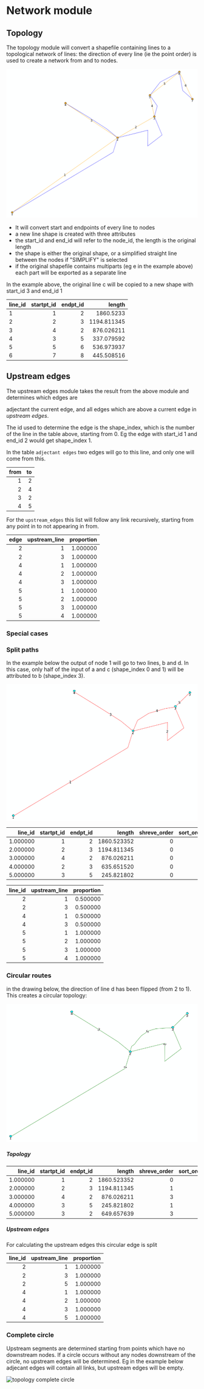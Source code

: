 

# Network module

##  Topology

The topology module will convert a shapefile containing lines to a topological network of lines: the direction of every line (ie the point order) is used to create a network from and to nodes.

![example topology](img/topology.png)

* It will convert start and endpoints of every line to nodes
* a new line shape is created with three attributes
* the start_id and end_id will refer to the node_id, the length is the original length
* the shape is either the original shape, or a simplified straight line between the nodes if "SIMPLIFY" is selected
* if the original shapefile contains multiparts (eg e in the example above) each part will be exported as a separate line

In the example above, the original line c will be copied to a new shape with start_id 3 and end_id 1

|    line_id    | startpt_id | endpt_id |      length |
| ------------- | -------: | -----: | ----------: |
| 1             |        1 |      2 |   1860.5233 |
| 2             |        2 |      3 | 1194.811345 |
| 3             |        4 |      2 |  876.026211 |
| 4             |        3 |      5 |  337.079592 |
| 5             |        5 |      6 |  536.973937 |
| 6             |        7 |      8 |  445.508516 |

## Upstream edges

The upstream edges module takes the result from the above module and determines which edges are 

adjectant the current edge, and all edges which are above a current edge in _upstream edges_. 

The id used to determine the edge is the shape_index, which is the number of the line in the table above, starting from 0. Eg the edge with start_id 1 and end_id 2 would get shape_index 1.

In the table `adjectant edges` two edges will go to this line, and only one will come from this.

| from |   to |
| ---: | ---: |
|    1 |    2 |
|    2 |    4 |
|    3 |    2 |
|    4 |    5 |

For the `upstream_edges` this list will follow any link recursively, starting from any point in to not appearing in from. 

| edge | upstream_line | proportion |
| ---: | ------------: | ---------: |
|    2 |             1 |   1.000000 |
|    2 |             3 |   1.000000 |
|    4 |             1 |   1.000000 |
|    4 |             2 |   1.000000 |
|    4 |             3 |   1.000000 |
|    5 |             1 |   1.000000 |
|    5 |             2 |   1.000000 |
|    5 |             3 |   1.000000 |
|    5 |             4 |   1.000000 |

### Special cases



### Split paths

In the example below the output of node 1 will go to two lines, b and d. In this case, only half of the input of a and c (shape_index 0 and 1) will be attributed to b (shape_index 3).

![split upstream](img/split_upstream.png)


|line_id|startpt_id|endpt_id|length|shreve_order|sort_order|
|----:|----:|----:|----:|----:|----:|
|1.000000|1|2|1860.523352|0|0|
|2.000000|2|3|1194.811345|0|0|
|3.000000|4|2|876.026211|0|0|
|4.000000|2|3|635.651520|0|0|
|5.000000|3|5|245.821802|0|0|

|line_id|upstream_line|proportion|
|----:|----:|----:|
|2|1|0.500000|
|2|3|0.500000|
|4|1|0.500000|
|4|3|0.500000|
|5|1|1.000000|
|5|2|1.000000|
|5|3|1.000000|
|5|4|1.000000|


### Circular routes

in the drawing below, the direction of line d has been flipped (from 2 to 1). This creates a circular topology: 



![circular route](img/topology-circle.png)

##### Topology

|line_id|startpt_id|endpt_id|length|shreve_order|sort_order|
|----:|----:|----:|----:|----:|----:|
|1.000000|1|2|1860.523352|0|0|
|2.000000|2|3|1194.811345|1|1|
|3.000000|4|2|876.026211|3|2|
|4.000000|3|5|245.821802|1|1|
|5.000000|3|2|649.657639|3|3|


##### Upstream edges

For calculating the upstream edges this circular edge is split 

|line_id|upstream_line|proportion|
|----:|----:|----:|
|2|1|1.000000|
|2|3|1.000000|
|2|5|1.000000|
|4|1|1.000000|
|4|2|1.000000|
|4|3|1.000000|
|4|5|1.000000|


### Complete circle

Upstream segments are determined starting from points which have no downstream nodes. If a circle occurs without any nodes downstream of the circle, no upstream edges will be determined. Eg in the example below adjecant edges will contain all links, but upstream edges will be empty.

![topology complete circle](/home/johan/git/saga-watem/docs/img/topology-circle2.png)

